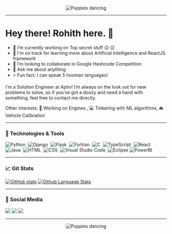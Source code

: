 

<!-- Header gif -->
<p align="center">
<img src="https://media.giphy.com/media/aNqEFrYVnsS52/giphy.gif" alt="Puppies dancing" class="center">
</p>

---

<!-- Greeting -->

# Hey there! Rohith here. 👋


- 🔭 I’m currently working on Top secret stuff :wink: :wink:
- 🌱 I'm on track for learning more about Artificial Intelligence and ReactJS framework
- 👯 I’m looking to collaborate in Google Hashcode Competition 
- 💬 Ask me about anything
- ⚡ Fun fact: I can speak 5 hooman languages!

<!-- About -->
I'm a Solution Engineer at Aptiv! I’m always on the look out for new problems to solve, so if you’ve got a doozy and need a hand with something, feel free to contact me directly.

Other interests: 🔧  Working on Engines , :computer: Tinkering with ML algorithms, :oncoming_automobile: Vehicle Calibration

---

### 🔧 Technologies & Tools

![Python](https://img.shields.io/badge/-Python-05122A?style=flat&logo=python)&nbsp;
![Django](https://img.shields.io/badge/-Django-05122A?style=flat&logo=django&logoColor=092E20)&nbsp;
![Flask](https://img.shields.io/badge/-Flask-05122A?style=flat&logo=flask)&nbsp;
![Fortran](https://img.shields.io/badge/-fortran-05122A?style=flat&logo=Fortran)&nbsp;
![C](https://img.shields.io/badge/-C-05122A?style=flat&logo=C&logoColor=A8B9CC)&nbsp;
![TypeScript](https://img.shields.io/badge/-TypeScript-05122A?style=flat&logo=typescript)&nbsp;
![React](https://img.shields.io/badge/-React-05122A?style=flat&logo=react)&nbsp;
![Java](https://img.shields.io/badge/-Java-05122A?style=flat&logo=Java&logoColor=FFA518)&nbsp;
![HTML](https://img.shields.io/badge/-HTML-05122A?style=flat&logo=HTML5)&nbsp;
![CSS](https://img.shields.io/badge/-CSS-05122A?style=flat&logo=CSS3&logoColor=1572B6)&nbsp;
![Visual Studio Code](https://img.shields.io/badge/-Visual%20Studio%20Code-05122A?style=flat&logo=visual-studio-code&logoColor=007ACC)&nbsp;
![Eclipse](https://img.shields.io/badge/-Eclipse-05122A?style=flat&logo=eclipse-ide&logoColor=2C2255)
![PowerBI](https://img.shields.io/badge/-PowerBI-05122A?style=flat&logo=PowerBI)


---

### :chart_with_upwards_trend: Git Stats

[![GitHub stats](https://github-readme-stats.vercel.app/api?username=rpai9&show_icons=true&theme=dark)](https://github.com/rpai9/github-readme-stats) 
[![Github Language Stats](https://github-readme-stats.vercel.app/api/top-langs/?username=rpai9&theme=dark&layout=compact&langs_count=10)](https://github.com/rpai9)

---
### :calling: Social Media

<p align="left">
<a href="https://www.linkedin.com/in/rohithrpai/"><img src="https://img.shields.io/badge/-Rohith%20Ramdas%20Pai-0077B5?style=flat&logo=Linkedin&logoColor=white"/></a>
<a href="mailto:rohithr9@uw.edu"><img src="https://img.shields.io/badge/-rohithr9@uw.edu-D14836?style=flat&logo=Gmail&logoColor=white"/></a>
<a href="https://instagram.com/rohithrpai"><img src="https://img.shields.io/badge/-@rohithrpai__-E4405F?style=flat&logo=Instagram&logoColor=white"/></a>
</p>

---

<!-- Fotter gif -->
<p align="center">
<img src="https://media.giphy.com/media/TilmLMmWrRYYHjLfub/giphy.gif" alt="Puppies dancing" class="center">
</p>
